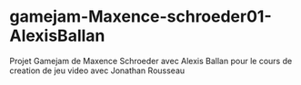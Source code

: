 # gamejam-Maxence-schroeder01-AlexisBallan

Projet Gamejam de Maxence Schroeder  avec Alexis Ballan pour le cours de creation de jeu video avec Jonathan Rousseau

